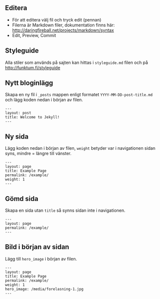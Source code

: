 ## Editera
- För att editera välj fil och tryck edit (pennan)
- Filerna är Markdown filer, dokumentation finns här: http://daringfireball.net/projects/markdown/syntax
- Edit, Preview, Commit

## Styleguide

Alla stiler som används på sajten kan hittas i `styleguide.md` filen och på http://funktum.fi/styleguide

## Nytt bloginlägg

Skapa en ny fil i `_posts` mappen enligt formatet `YYYY-MM-DD-post-title.md` och lägg koden nedan i början av filen.

    ---
    layout: post
    title: Welcome to Jekyll!
    ---

## Ny sida

Lägg koden nedan i början av filen, `weight` betyder var i navigationen sidan syns, mindre = längre till vänster.

    ---
    layout: page
    title: Example Page
    permalink: /example/
    weight: 1
    ---

## Gömd sida

Skapa en sida utan `title` så synns sidan inte i navigationen.

    ---
    layout: page
    permalink: /example/
    ---

## Bild i början av sidan

Lägg till `hero_image` i början av filen.

    ---
    layout: page
    title: Example Page
    permalink: /example/
    weight: 1
    hero_image: /media/forelasning-1.jpg
    ---